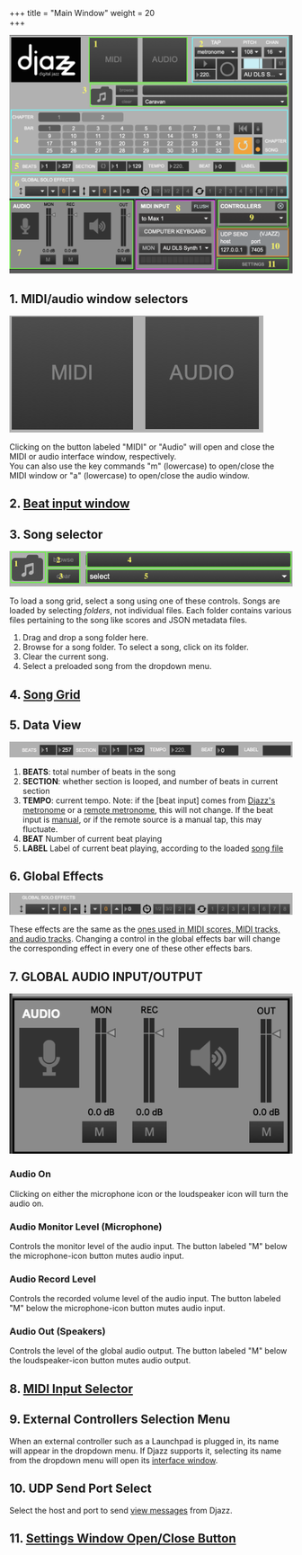 +++
title = "Main Window"
weight = 20  
+++



![pic1](images/djazz-main-window-numbered.png)

## 1. MIDI/audio window selectors
![pic1](images/midi-audio-window-select.png?width=20vw)

Clicking on the button labeled "MIDI" or "Audio" will open and close the MIDI or audio interface window, respectively.  
You can also use the key commands "m" (lowercase) to open/close the MIDI window or "a" (lowercase) to open/close the audio window.

## 2. [Beat input window](2_beat_window_selector)

## 3. Song selector
![pic1](images/song-select-numbered.png)

To load a song grid, select a song using one of these controls. Songs are loaded by selecting _folders_, not individual files. Each folder contains various files pertaining to the song like scores and JSON metadata files.

1. Drag and drop a song folder here.
2. Browse for a song folder. To select a song, click on its folder.
3. Clear the current song.
4. Select a preloaded song from the dropdown menu.

## 4. [Song Grid](4_song_grid)

## 5. Data View
![data view](images/data-view.png)
1. **BEATS**: total number of beats in the song 
2. **SECTION**: whether section is looped, and number of beats in current section
3. **TEMPO**: current tempo. Note: if the [beat input] comes from [Djazz's metronome](2_beat_window_selector#metronome) or a [remote metronome](2_beat_window_selector#remote), this will not change. If the beat input is [manual](2_beat_window_selector#manual), or if the remote source is a manual tap, this may fluctuate.
4. **BEAT** Number of current beat playing
5. **LABEL** Label of current beat playing, according to the loaded [song file](#3-song-selector)

## 6. Global Effects
![global effects](images/global-effects.png)

These effects are the same as the [ones used in MIDI scores, MIDI tracks, and audio tracks](). Changing a control in the global effects bar will change the corresponding effect in every one of these other effects bars.

## 7. GLOBAL AUDIO INPUT/OUTPUT
![pic1](images/audio-io-window.png)

### Audio On
Clicking on either the microphone icon or the loudspeaker icon will turn the audio on.

### Audio Monitor Level (Microphone)

Controls the monitor level of the audio input. The button labeled "M" below the microphone-icon button mutes audio input.

### Audio Record Level
Controls the recorded volume level of the audio input. The button labeled "M" below the microphone-icon button mutes audio input.

### Audio Out (Speakers)
Controls the level of the global audio output. The button labeled "M" below the loudspeaker-icon button mutes audio output.

## 8. [MIDI Input Selector](8_midi_input_selector)

## 9. External Controllers Selection Menu
When an external controller such as a Launchpad is plugged in, its name will appear in the dropdown menu. If Djazz supports it, selecting its name from the dropdown menu will open its [interface window]().

## 10. UDP Send Port Select
Select the host and port to send [view messages]() from Djazz.


## 11. [Settings Window Open/Close Button]()